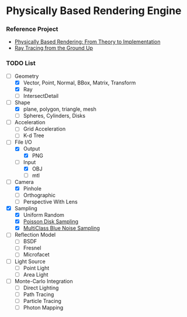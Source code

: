 # Physically Based Rendering Engine
### Reference Project
* [Physically Based Rendering: From Theory to Implementation](http://www.pbrt.org/) 
* [Ray Tracing from the Ground Up](http://www.raytracegroundup.com)

### TODO List
- [ ] Geometry
  - [x] Vector, Point, Normal, BBox, Matrix, Transform   
  - [X] Ray
  - [ ] IntersectDetail
- [ ] Shape
  - [x] plane, polygon, triangle, mesh
  - [ ] Spheres, Cylinders, Disks
- [ ] Acceleration
  - [ ] Grid Acceleration
  - [ ] K-d Tree
- [ ] File I/O
  - [x] Output
    - [x] PNG
  - [ ] Input
    - [x] OBJ
    - [ ] mtl
- [ ] Camera
  - [x] Pinhole
  - [ ] Orthographic
  - [ ] Perspective With Lens
- [x] Sampling
  - [x] Uniform Random
  - [x] [Poisson Disk Sampling](http://devmag.org.za/2009/05/03/poisson-disk-sampling/)
  - [x] [MultiClass Blue Noise Sampling](http://www.liyiwei.org/papers/noise-sig10/paper_short.pdf)
- [ ] Reflection Model
  - [ ] BSDF
  - [ ] Fresnel
  - [ ] Microfacet
- [ ] Light Source
  - [ ] Point Light
  - [ ] Area Light
- [ ] Monte-Carlo Integration
  - [ ] Direct Lighting
  - [ ] Path Tracing
  - [ ] Particle Tracing
  - [ ] Photon Mapping
